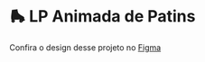 # 🛼 LP Animada de Patins

Confira o design desse projeto no [Figma](https://www.figma.com/community/file/1379866810042169871)
